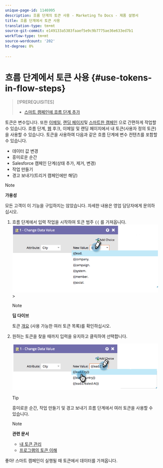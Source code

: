 ```yaml
---
unique-page-id: 1146995
description: 흐름 단계의 토큰 사용 - Marketing To Docs - 제품 설명서
title: 흐름 단계에서 토큰 사용
translation-type: tm+mt
source-git-commit: e149133a5383faaef5e9c9b7775ae36e633ed7b1
workflow-type: tm+mt
source-wordcount: '202'
ht-degree: 0%

---
```



# 흐름 단계에서 토큰 사용 {#use-tokens-in-flow-steps}

>[!PREREQUISITES]
>
>* [스마트 캠페인에 흐름 단계 추가](add-a-flow-step-to-a-smart-campaign.md)


토큰은 변수입니다. 또한 [이메일](https://docs.marketo.com/pages/viewpage.action?pageId=557076), [랜딩 페이지](https://docs.marketo.com/pages/viewpage.action?pageId=2359689)및 [스마트한 캠페인](https://docs.marketo.com/display/DOCS/Smart+Lists+and+Lists) 으로 간편하게 작업할 수 있습니다. 흐름 단계, [웹](../../../../product-docs/core-marketo-concepts/programs/tokens/understanding-my-tokens-in-a-program.md) 후크, 이메일 및 랜딩 페이지에서 내 토큰(사용자 정의 토큰)을 사용할 수 있습니다.  토큰을 사용하여 다음과 같은 흐름 단계에 변수 컨텐츠를 포함할 수 있습니다.

* 데이터 값 변경
* 흥미로운 순간
* Salesforce 캠페인 단계(상태 추가, 제거, 변경)
* 작업 만들기
* 경고 보내기(트리거 캠페인에만 해당)

>[!NOTE]
>
>**가용성**
>
>모든 고객이 이 기능을 구입하지는 않았습니다. 자세한 내용은 영업 담당자에게 문의하십시오.

1. 흐름 단계에서 입력 작업을 시작하여 토큰 범주 `{{` 를 가져옵니다. ![](assets/image2014-9-22-14-3a3-3a17.png)>

   >[!NOTE]
   >
   >**딥 다이브**
   >
   >토큰 [개요](../../../../product-docs/demand-generation/landing-pages/personalizing-landing-pages/tokens-overview.md) (사용 가능한 여러 토큰 목록)를 확인하십시오.

1. 원하는 토큰을 찾을 때까지 입력을 유지하고 클릭하여 선택합니다.

   ![](assets/image2014-9-22-14-3a3-3a48.png)

   >[!TIP]
   >
   >흥미로운 순간, 작업 만들기 및 경고 보내기 흐름 단계에서 여러 토큰을 사용할 수 있습니다.

   >[!NOTE]
   >
   >**관련 문서**
   >
   >* [내 토큰 관리](../../../../product-docs/core-marketo-concepts/programs/tokens/managing-my-tokens.md)
   >* [프로그램의 토큰 이해](../../../../product-docs/core-marketo-concepts/programs/tokens/understanding-my-tokens-in-a-program.md)


좋아! 스마트 캠페인이 실행될 때 토큰에서 데이터를 가져옵니다.